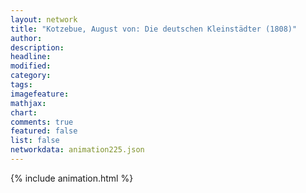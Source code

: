 ```yaml
---
layout: network
title: "Kotzebue, August von: Die deutschen Kleinstädter (1808)"
author:
description:
headline:
modified:
category:
tags:
imagefeature: 
mathjax: 
chart: 
comments: true
featured: false
list: false
networkdata: animation225.json
---
```

{% include animation.html %}
